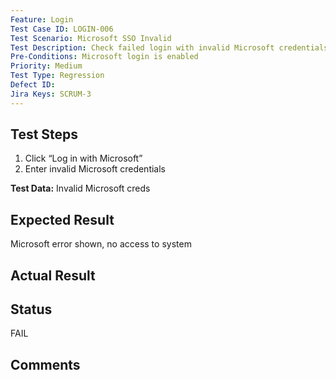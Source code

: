 ```yaml
---
Feature: Login
Test Case ID: LOGIN-006
Test Scenario: Microsoft SSO Invalid
Test Description: Check failed login with invalid Microsoft credentials Or SSO account is disabled
Pre-Conditions: Microsoft login is enabled
Priority: Medium
Test Type: Regression
Defect ID: 
Jira Keys: SCRUM-3
---
```


## Test Steps
1. Click “Log in with Microsoft”
2. Enter invalid Microsoft credentials

**Test Data:** Invalid Microsoft creds

## Expected Result
Microsoft error shown, no access to system

## Actual Result


## Status
FAIL

## Comments

